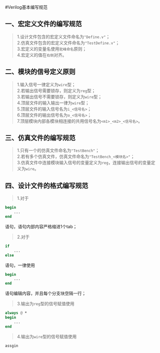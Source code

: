 #Verilog基本编写规范 
 
## 一、宏定义文件的编写规范  
>1.设计文件包含的宏定义文件命名为`"Define.v"`；  
>2.仿真文件包含的宏定义文件命名为`"TestDefine.v"`；  
>3.宏定义的变量名使用`驼峰命名`原则；  
>4.宏定义的值在`右侧`对齐。  

## 二、模块的信号定义原则  
>1.输入信号一律定义为`wire`型；  
>2.若输出信号需要锁存，则定义为`reg`型；  
>3.若输出信号不需要锁存，则定义为`wire`型；   
>4.顶层文件的输入输出一律为`wire`型；  
>5.顶层文件的输入信号名为`i_<信号名>`；  
>6.顶层文件的输出信号名为`o_<信号名>`；  
>7.顶层模块内部各模块相连接的共用信号名为`<m1>_<m2>_<信号名>`。  

## 三、仿真文件的编写规范  
>1.只有一个的仿真文件命名为`"TestBench"`；  
>2.若有多个仿真文件，仿真文件命名为`"TestBench_<模块名>"`；  
>3.仿真文件中连接模块输入信号的变量定义为`reg`，连接输出信号的变量定义为`wire`。  

## 四、设计文件的格式编写规范  
>1.对于
```verilog
begin
	...
end
```
语句，语句内部内容严格缩进1个tab；  
>2.对于
```Verilog
if 
	...
else
```
语句，一律使用
```Verilog
begin
	...
end
```
语句编辑内容，并且每个分支块空隔一行；  
>3.输出为`reg`型的信号赋值使用
```Verilog
always @ * 
begin
	...
end
``` 
>4.输出为`wire`型的信号赋值使用
```Verilog
assgin
```